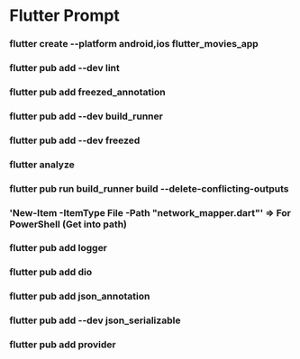 # Flutter Prompt

### flutter create --platform android,ios flutter_movies_app
### flutter pub add --dev lint
### flutter pub add freezed_annotation
### flutter pub add --dev build_runner
### flutter pub add --dev freezed
### flutter analyze
### flutter pub run build_runner build --delete-conflicting-outputs
### 'New-Item -ItemType File -Path "network_mapper.dart"'  => For PowerShell (Get into path)
### flutter pub add logger
### flutter pub add dio
### flutter pub add json_annotation
### flutter pub add --dev json_serializable
### flutter pub add provider
